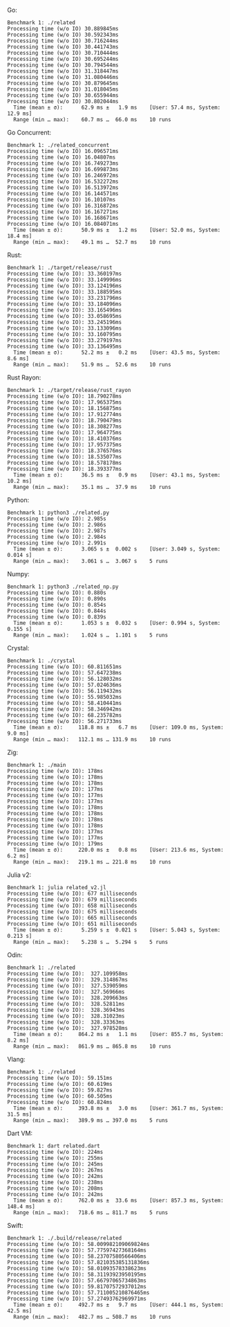 Go:

	Benchmark 1: ./related
	Processing time (w/o IO) 30.889845ms
	Processing time (w/o IO) 30.592343ms
	Processing time (w/o IO) 30.716244ms
	Processing time (w/o IO) 30.441743ms
	Processing time (w/o IO) 30.710444ms
	Processing time (w/o IO) 30.695244ms
	Processing time (w/o IO) 30.794544ms
	Processing time (w/o IO) 31.318447ms
	Processing time (w/o IO) 31.080446ms
	Processing time (w/o IO) 30.879645ms
	Processing time (w/o IO) 31.018045ms
	Processing time (w/o IO) 30.655944ms
	Processing time (w/o IO) 30.802044ms
	  Time (mean ± σ):      62.9 ms ±   1.9 ms    [User: 57.4 ms, System: 12.9 ms]
	  Range (min … max):    60.7 ms …  66.0 ms    10 runs
	 
Go Concurrent:

	Benchmark 1: ./related_concurrent
	Processing time (w/o IO) 16.096571ms
	Processing time (w/o IO) 16.04807ms
	Processing time (w/o IO) 16.749273ms
	Processing time (w/o IO) 16.699873ms
	Processing time (w/o IO) 16.246972ms
	Processing time (w/o IO) 16.532272ms
	Processing time (w/o IO) 16.513972ms
	Processing time (w/o IO) 16.144571ms
	Processing time (w/o IO) 16.10107ms
	Processing time (w/o IO) 16.316872ms
	Processing time (w/o IO) 16.167271ms
	Processing time (w/o IO) 16.168671ms
	Processing time (w/o IO) 16.084071ms
	  Time (mean ± σ):      50.9 ms ±   1.2 ms    [User: 52.0 ms, System: 18.4 ms]
	  Range (min … max):    49.1 ms …  52.7 ms    10 runs
	 
Rust:

	Benchmark 1: ./target/release/rust
	Processing time (w/o IO): 33.360197ms
	Processing time (w/o IO): 33.149996ms
	Processing time (w/o IO): 33.124196ms
	Processing time (w/o IO): 33.188595ms
	Processing time (w/o IO): 33.231796ms
	Processing time (w/o IO): 33.184096ms
	Processing time (w/o IO): 33.165496ms
	Processing time (w/o IO): 33.058695ms
	Processing time (w/o IO): 33.245196ms
	Processing time (w/o IO): 33.133096ms
	Processing time (w/o IO): 33.160795ms
	Processing time (w/o IO): 33.279197ms
	Processing time (w/o IO): 33.136495ms
	  Time (mean ± σ):      52.2 ms ±   0.2 ms    [User: 43.5 ms, System: 8.6 ms]
	  Range (min … max):    51.9 ms …  52.6 ms    10 runs
	 
Rust Rayon:

	Benchmark 1: ./target/release/rust_rayon
	Processing time (w/o IO): 18.790278ms
	Processing time (w/o IO): 17.965375ms
	Processing time (w/o IO): 18.156875ms
	Processing time (w/o IO): 17.912774ms
	Processing time (w/o IO): 18.790479ms
	Processing time (w/o IO): 18.308277ms
	Processing time (w/o IO): 17.964775ms
	Processing time (w/o IO): 18.410376ms
	Processing time (w/o IO): 17.957375ms
	Processing time (w/o IO): 18.376576ms
	Processing time (w/o IO): 18.535077ms
	Processing time (w/o IO): 18.578178ms
	Processing time (w/o IO): 18.393377ms
	  Time (mean ± σ):      36.5 ms ±   0.9 ms    [User: 43.1 ms, System: 10.2 ms]
	  Range (min … max):    35.1 ms …  37.9 ms    10 runs
	 
Python:

	Benchmark 1: python3 ./related.py
	Processing time (w/o IO): 2.985s
	Processing time (w/o IO): 2.986s
	Processing time (w/o IO): 2.987s
	Processing time (w/o IO): 2.984s
	Processing time (w/o IO): 2.991s
	  Time (mean ± σ):      3.065 s ±  0.002 s    [User: 3.049 s, System: 0.014 s]
	  Range (min … max):    3.061 s …  3.067 s    5 runs
	 
Numpy:

	Benchmark 1: python3 ./related_np.py
	Processing time (w/o IO): 0.880s
	Processing time (w/o IO): 0.890s
	Processing time (w/o IO): 0.854s
	Processing time (w/o IO): 0.844s
	Processing time (w/o IO): 0.839s
	  Time (mean ± σ):      1.053 s ±  0.032 s    [User: 0.994 s, System: 0.155 s]
	  Range (min … max):    1.024 s …  1.101 s    5 runs
	 
Crystal:

	Benchmark 1: ./crystal
	Processing time (w/o IO): 60.811651ms
	Processing time (w/o IO): 57.647238ms
	Processing time (w/o IO): 56.128032ms
	Processing time (w/o IO): 57.024636ms
	Processing time (w/o IO): 56.119432ms
	Processing time (w/o IO): 55.985032ms
	Processing time (w/o IO): 58.410441ms
	Processing time (w/o IO): 58.346942ms
	Processing time (w/o IO): 68.235782ms
	Processing time (w/o IO): 56.271733ms
	  Time (mean ± σ):     118.8 ms ±   6.7 ms    [User: 109.0 ms, System: 9.0 ms]
	  Range (min … max):   112.1 ms … 131.9 ms    10 runs
	 
Zig:

	Benchmark 1: ./main
	Processing time (w/o IO): 178ms
	Processing time (w/o IO): 178ms
	Processing time (w/o IO): 178ms
	Processing time (w/o IO): 177ms
	Processing time (w/o IO): 177ms
	Processing time (w/o IO): 177ms
	Processing time (w/o IO): 178ms
	Processing time (w/o IO): 178ms
	Processing time (w/o IO): 178ms
	Processing time (w/o IO): 178ms
	Processing time (w/o IO): 177ms
	Processing time (w/o IO): 177ms
	Processing time (w/o IO): 179ms
	  Time (mean ± σ):     220.0 ms ±   0.8 ms    [User: 213.6 ms, System: 6.2 ms]
	  Range (min … max):   219.1 ms … 221.8 ms    10 runs
	 
Julia v2:

	Benchmark 1: julia related_v2.jl
	Processing time (w/o IO): 677 milliseconds
	Processing time (w/o IO): 679 milliseconds
	Processing time (w/o IO): 658 milliseconds
	Processing time (w/o IO): 675 milliseconds
	Processing time (w/o IO): 665 milliseconds
	Processing time (w/o IO): 651 milliseconds
	  Time (mean ± σ):      5.259 s ±  0.021 s    [User: 5.043 s, System: 0.213 s]
	  Range (min … max):    5.238 s …  5.294 s    5 runs
	 
Odin:

	Benchmark 1: ./related
	Processing time (w/o IO):  327.109958ms
	Processing time (w/o IO):  329.314867ms
	Processing time (w/o IO):  327.539059ms
	Processing time (w/o IO):  327.56966ms
	Processing time (w/o IO):  328.209663ms
	Processing time (w/o IO):  328.52811ms
	Processing time (w/o IO):  328.36943ms
	Processing time (w/o IO):  328.31023ms
	Processing time (w/o IO):  328.33363ms
	Processing time (w/o IO):  327.978528ms
	  Time (mean ± σ):     864.2 ms ±   1.1 ms    [User: 855.7 ms, System: 8.2 ms]
	  Range (min … max):   861.9 ms … 865.8 ms    10 runs
	 
Vlang:

	Benchmark 1: ./related
	Processing time (w/o IO): 59.151ms
	Processing time (w/o IO): 60.619ms
	Processing time (w/o IO): 59.827ms
	Processing time (w/o IO): 60.505ms
	Processing time (w/o IO): 60.824ms
	  Time (mean ± σ):     393.8 ms ±   3.0 ms    [User: 361.7 ms, System: 31.5 ms]
	  Range (min … max):   389.9 ms … 397.0 ms    5 runs
	 
Dart VM:

	Benchmark 1: dart related.dart
	Processing time (w/o IO): 224ms
	Processing time (w/o IO): 255ms
	Processing time (w/o IO): 245ms
	Processing time (w/o IO): 267ms
	Processing time (w/o IO): 242ms
	Processing time (w/o IO): 238ms
	Processing time (w/o IO): 208ms
	Processing time (w/o IO): 242ms
	  Time (mean ± σ):     762.0 ms ±  33.6 ms    [User: 857.3 ms, System: 148.4 ms]
	  Range (min … max):   718.6 ms … 811.7 ms    5 runs
	 
Swift:

	Benchmark 1: ./.build/release/related
	Processing time (w/o IO): 58.009982109069824ms
	Processing time (w/o IO): 57.77597427368164ms
	Processing time (w/o IO): 58.23707580566406ms
	Processing time (w/o IO): 57.821035385131836ms
	Processing time (w/o IO): 58.01093578338623ms
	Processing time (w/o IO): 58.31193923950195ms
	Processing time (w/o IO): 57.66797065734863ms
	Processing time (w/o IO): 59.81707572937012ms
	Processing time (w/o IO): 57.711005210876465ms
	Processing time (w/o IO): 57.27493762969971ms
	  Time (mean ± σ):     492.7 ms ±   9.7 ms    [User: 444.1 ms, System: 42.5 ms]
	  Range (min … max):   482.7 ms … 508.7 ms    10 runs
	 
